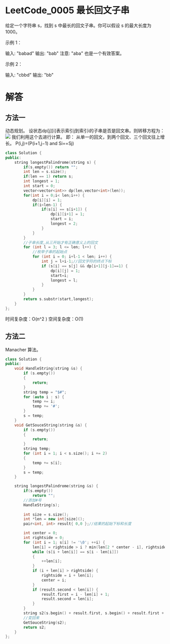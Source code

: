 
# LeetCode_0005 最长回文子串

给定一个字符串 s，找到 s 中最长的回文子串。你可以假设 s 的最大长度为 1000。

示例 1：

输入: "babad"
输出: "bab"
注意: "aba" 也是一个有效答案。

示例 2：

输入: "cbbd"
输出: "bb"


# 解答
## 方法一
动态规划。
设状态dp[j][i]表示索引j到索引i的子串是否是回文串。则转移方程为：
![](https://upload-images.jianshu.io/upload_images/6946981-a5f3dcc2b314fd49.png?imageMogr2/auto-orient/strip%7CimageView2/2/w/799)
我们利用这个去进行计算。
即：
从单一的回文，到两个回文、三个回文往上增长。
P(i,j)=(P(i+1,j−1) and Si​==Sj​)

```C++
class Solution {
public:
    string longestPalindrome(string s) {
        if(s.empty()) return "";
        int len = s.size();
        if(len == 1) return s;    
        int longest = 1;
        int start = 0;
        vector<vector<int>> dp(len,vector<int>(len));
        for(int i = 0;i< len;i++) {
            dp[i][i] = 1;
            if(i<len-1) {
                if(s[i] == s[i+1]) {
                    dp[i][i+1] = 1;
                    start = i;
                    longest = 2;
                }   
            }
        }
        //子串长度,从三开始才有正确意义上的回文
        for (int l = 3; l <= len; l++) {
            //枚举子串的起始点
            for (int i = 0; i+l-1 < len; i++) {
                int j = l+i-1;//回文字符的终点下标
                if (s[i] == s[j] && dp[i+1][j-1]==1) {
                    dp[i][j] = 1;
                    start=i;
                    longest = l;
                }
            }
        }
        return s.substr(start,longest); 
    }
};
```
时间复杂度：O(n^2 )
空间复杂度：O(1)



## 方法二

Manacher 算法。
```C++
class Solution {
public:
	void HandleString(string &s) {
		if (s.empty())
		{
			return;
		}
        string temp = "$#";
		for (auto i : s) {
			temp += i;
			temp += '#';
		}
		s = temp;
    }
	void GetSouceString(string &s) {
		if (s.empty())
		{
			return;
		}
		string temp;
		for (int i = 1; i < s.size(); i += 2)
		{
			temp += s[i];
		}
		s = temp;
	}

	string longestPalindrome(string &s) {
        if(s.empty())
            return "";
		//添加#号
        HandleString(s);
        
		int size = s.size();
		int *len = new int[size]();
		pair<int, int> result{ 0,0 };//结果的起始下标和长度

		int center = 0;
		int rightside = 0;
		for (int i = 1; s[i] != '\0'; ++i) {
			len[i] = rightside > i ? min(len[2 * center - i], rightside - i) : 1;
			while (s[i + len[i]] == s[i - len[i]])
			{
				++len[i];
			}
			if (i + len[i] > rightside) {
				rightside = i + len[i];
				center = i;
			}
			if (result.second < len[i]) {
				result.first = i - len[i] + 1;
				result.second = len[i];
			}
		}
		string s2(s.begin() + result.first, s.begin() + result.first + result.second * 2 - 1);
        //变回来 
		GetSouceString(s2);
		return s2;
	}
};
```


